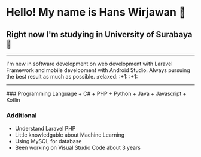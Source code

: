 # Hello! My name is **Hans Wirjawan**  👋

## Right now I'm studying in University of Surabaya :slightly_smiling_face:	
<hr>
I'm new in software development on web development with Laravel Framework and mobile development with Android Studio. Always pursuing the best result as much as possible. :relaxed: :+1: :+1:
<hr>
### Programming Language
+ C#
+ PHP
+ Python
+ Java
+ Javascript
+ Kotlin

### Additional
+ Understand Laravel PHP
+ Little knowledgable about Machine Learning
+ Using MySQL for database
+ Been working on Visual Studio Code about 3 years
<!--
**Snahfu/Snahfu** is a ✨ _special_ ✨ repository because its `README.md` (this file) appears on your GitHub profile.

Here are some ideas to get you started:

- 🔭 I’m currently working on ...
- 🌱 I’m currently learning ...
- 👯 I’m looking to collaborate on ...
- 🤔 I’m looking for help with ...
- 💬 Ask me about ...
- 📫 How to reach me: ...
- 😄 Pronouns: ...
- ⚡ Fun fact: ...
-->
